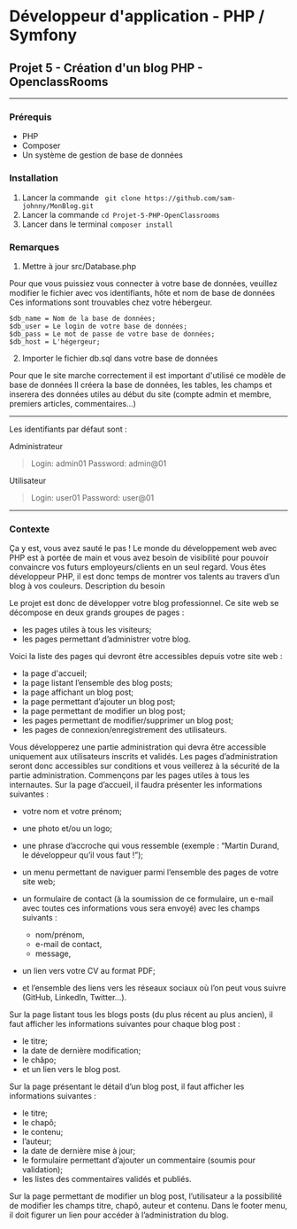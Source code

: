 # Développeur d'application - PHP / Symfony

## Projet 5 - Création d'un blog PHP - OpenclassRooms

-----------------

### Prérequis

- PHP
- Composer
- Un système de gestion de base de données

### Installation

1. Lancer la commande ` git clone https://github.com/sam-johnny/MonBlog.git`
2. Lancer la commande `cd Projet-5-PHP-OpenClassrooms`
3. Lancer dans le terminal `composer install`

### Remarques

1. Mettre à jour src/Database.php

Pour que vous puissiez vous connecter à votre base de données, veuillez modifier le fichier avec vos identifiants, hôte
et nom de base de données Ces informations sont trouvables chez votre hébergeur.

    $db_name = Nom de la base de données;
    $db_user = Le login de votre base de données;
    $db_pass = Le mot de passe de votre base de données;
    $db_host = L'hégergeur;

2. Importer le fichier db.sql dans votre base de données

Pour que le site marche correctement il est important d'utilisé ce modèle de base de données Il créera la base de
données, les tables, les champs et inserera des données utiles au début du site (compte admin et membre, premiers
articles, commentaires...)

-----------------

Les identifiants par défaut sont :

Administrateur

> Login: admin01
> Password: admin@01

Utilisateur

> Login: user01
> Password: user@01

-----------------

### Contexte

Ça y est, vous avez sauté le pas ! Le monde du développement web avec PHP est à portée de main et vous avez besoin de
visibilité pour pouvoir convaincre vos futurs employeurs/clients en un seul regard. Vous êtes développeur PHP, il est
donc temps de montrer vos talents au travers d’un blog à vos couleurs. Description du besoin

Le projet est donc de développer votre blog professionnel. Ce site web se décompose en deux grands groupes de pages :

* les pages utiles à tous les visiteurs;
* les pages permettant d’administrer votre blog.

Voici la liste des pages qui devront être accessibles depuis votre site web :

* la page d'accueil;
* la page listant l’ensemble des blog posts;
* la page affichant un blog post;
* la page permettant d’ajouter un blog post;
* la page permettant de modifier un blog post;
* les pages permettant de modifier/supprimer un blog post;
* les pages de connexion/enregistrement des utilisateurs.

Vous développerez une partie administration qui devra être accessible uniquement aux utilisateurs inscrits et validés.
Les pages d’administration seront donc accessibles sur conditions et vous veillerez à la sécurité de la partie
administration. Commençons par les pages utiles à tous les internautes. Sur la page d’accueil, il faudra présenter les
informations suivantes :

* votre nom et votre prénom;

* une photo et/ou un logo;

* une phrase d’accroche qui vous ressemble (exemple : “Martin Durand, le développeur qu’il vous faut !”);

* un menu permettant de naviguer parmi l’ensemble des pages de votre site web;

* un formulaire de contact (à la soumission de ce formulaire, un e-mail avec toutes ces informations vous sera envoyé)
  avec les champs suivants :

    * nom/prénom,
    * e-mail de contact,
    * message,

* un lien vers votre CV au format PDF;

* et l’ensemble des liens vers les réseaux sociaux où l’on peut vous suivre (GitHub, LinkedIn, Twitter…).

Sur la page listant tous les blogs posts (du plus récent au plus ancien), il faut afficher les informations suivantes
pour chaque blog post :

* le titre;
* la date de dernière modification;
* le châpo;
* et un lien vers le blog post.

Sur la page présentant le détail d’un blog post, il faut afficher les informations suivantes :

* le titre;
* le chapô;
* le contenu;
* l’auteur;
* la date de dernière mise à jour;
* le formulaire permettant d’ajouter un commentaire (soumis pour validation);
* les listes des commentaires validés et publiés.

Sur la page permettant de modifier un blog post, l’utilisateur a la possibilité de modifier les champs titre, chapô,
auteur et contenu. Dans le footer menu, il doit figurer un lien pour accéder à l’administration du blog.

